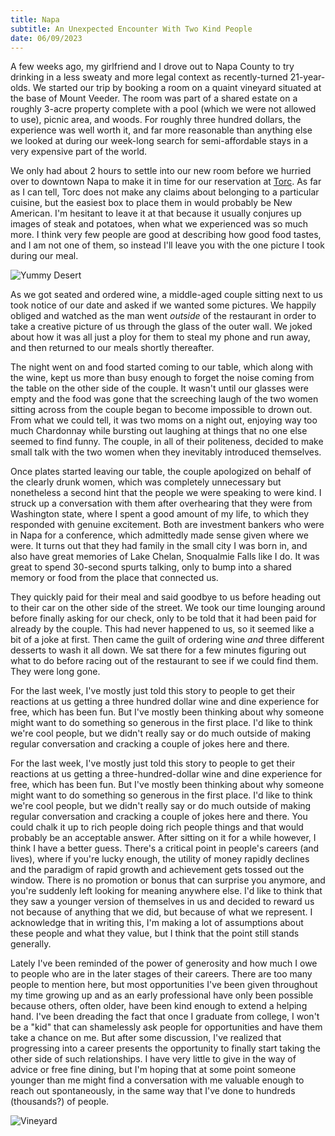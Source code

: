 ```yaml
---
title: Napa
subtitle: An Unexpected Encounter With Two Kind People
date: 06/09/2023
---
```


A few weeks ago, my girlfriend and I drove out to Napa County to try drinking in a less sweaty and more legal context as recently-turned 21-year-olds. We started our trip by booking a room on a quaint vineyard situated at the base of Mount Veeder. The room was part of a shared estate on a roughly 3-acre property complete with a pool (which we were not allowed to use), picnic area, and woods. For roughly three hundred dollars, the experience was well worth it, and far more reasonable than anything else we looked at during our week-long search for semi-affordable stays in a very expensive part of the world.

We only had about 2 hours to settle into our new room before we hurried over to downtown Napa to make it in time for our reservation at [Torc](https://www.torcnapa.com/). As far as I can tell, Torc does not make any claims about belonging to a particular cuisine, but the easiest box to place them in would probably be New American. I'm hesitant to leave it at that because it usually conjures up images of steak and potatoes, when what we experienced was so much more. I think very few people are good at describing how good food tastes, and I am not one of them, so instead I'll leave you with the one picture I took during our meal.


![Yummy Desert](/rhubarb.png)

As we got seated and ordered wine, a middle-aged couple sitting next to us took notice of our date and asked if we wanted some pictures. We happily obliged and watched as the man went <em>outside</em> of the restaurant in order to take a creative picture of us through the glass of the outer wall. We joked about how it was all just a ploy for them to steal my phone and run away, and then returned to our meals shortly thereafter.



The night went on and food started coming to our table, which along with the wine, kept us more than busy enough to forget the noise coming from the table on the other side of the couple. It wasn't until our glasses were empty and the food was gone that the screeching laugh of the two women sitting across from the couple began to become impossible to drown out. From what we could tell, it was two moms on a night out, enjoying way too much Chardonnay while bursting out laughing at things that no one else seemed to find funny. The couple, in all of their politeness, decided to make small talk with the two women when they inevitably introduced themselves.

Once plates started leaving our table, the couple apologized on behalf of the clearly drunk women, which was completely unnecessary but nonetheless a second hint that the people we were speaking to were kind. I struck up a conversation with them after overhearing that they were from Washington state, where I spent a good amount of my life, to which they responded with genuine excitement. Both are investment bankers who were in Napa for a conference, which admittedly made sense given where we were. It turns out that they had family in the small city I was born in, and also have great memories of Lake Chelan, Snoqualmie Falls like I do. It was great to spend 30-second spurts talking, only to bump into a shared memory or food from the place that connected us.

They quickly paid for their meal and said goodbye to us before heading out to their car on the other side of the street. We took our time lounging around before finally asking for our check, only to be told that it had been paid for already by the couple. This had never happened to us, so it seemed like a bit of a joke at first. Then came the guilt of ordering wine <em>and</em> three different desserts to wash it all down. We sat there for a few minutes figuring out what to do before racing out of the restaurant to see if we could find them. They were long gone.

For the last week, I've mostly just told this story to people to get their reactions at us getting a three hundred dollar wine and dine experience for free, which has been fun. But I've mostly been thinking about why someone might want to do something so generous in the first place. I'd like to think we're cool people, but we didn't really say or do much outside of making regular conversation and cracking a couple of jokes here and there.

For the last week, I've mostly just told this story to people to get their reactions at us getting a three-hundred-dollar wine and dine experience for free, which has been fun. But I've mostly been thinking about why someone might want to do something so generous in the first place. I'd like to think we're cool people, but we didn't really say or do much outside of making regular conversation and cracking a couple of jokes here and there.
You could chalk it up to rich people doing rich people things and that would probably be an acceptable answer. After sitting on it for a while however, I think I have a better guess. There's a critical point in people's careers (and lives), where if you're lucky enough, the utility of money rapidly declines and the paradigm of rapid growth and achievement gets tossed out the window. There is no promotion or bonus that can surprise you anymore, and you're suddenly left looking for meaning anywhere else. I'd like to think that they saw a younger version of themselves in us and decided to reward us not because of anything that we did, but because of what we represent. I acknowledge that in writing this, I'm making a lot of assumptions about these people and what they value, but I think that the point still stands generally.

Lately I've been reminded of the power of generosity and how much I owe to people who are in the later stages of their careers. There are too many people to mention here, but most opportunities I've been given throughout my time growing up and as an early professional have only been possible because others, often older, have been kind enough to extend a helping hand. I've been dreading the fact that once I graduate from college, I won't be a "kid" that can shamelessly ask people for opportunities and have them take a chance on me. But after some discussion, I've realized that progressing into a career presents the opportunity to finally start taking the other side of such relationships. I have very little to give in the way of advice or free fine dining, but I'm hoping that at some point someone younger than me might find a conversation with me valuable enough to reach out spontaneously, in the same way that I've done to hundreds (thousands?) of people.

![Vineyard](/vines.png)
